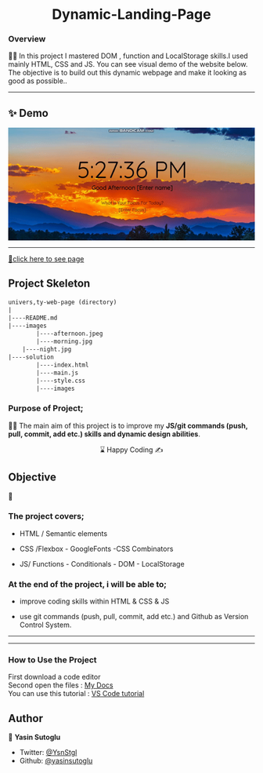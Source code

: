 <h1 align="center">Dynamic-Landing-Page</h1>

<h3>Overview</h3>
👨‍💻 In this project I mastered DOM , function and LocalStorage skills.I used mainly HTML, CSS and JS. You can see visual demo of the website below. The objective is to build out this dynamic webpage and make it looking as good as possible..
<hr>

## ✨ Demo

 <p align="center">
  <img width="700" align="center" src="./imgs/landing-page.gif" alt="demo"/>   
</p>

<!-- ![Alt text]()  -->

<hr>

[📍click here to see page](https://yasinsutoglu.github.io/Dynamic_LandingPage/)

<!-- ------------------------------------------------------ -->

## Project Skeleton 

```
univers,ty-web-page (directory)
|
|----README.md                  
|----images              
        |----afternoon.jpeg   
        |----morning.jpg
	|----night.jpg	
|----solution
        |----index.html
        |----main.js  
        |----style.css   
        |----images
```

<!-- --------------------------------------- -->
### Purpose of Project;

👨‍💻 The main aim of this project is to improve my <b>JS/git commands (push, pull, commit, add etc.) skills and dynamic design abilities</b>.

<center> ⌛ Happy Coding  ✍ </center>


## Objective

🎯

### The project covers;

- HTML / Semantic elements 

- CSS /Flexbox - GoogleFonts -CSS Combinators

- JS/ Functions - Conditionals - DOM - LocalStorage

### At the end of the project, i will be able to;

- improve coding skills within HTML & CSS & JS

- use git commands (push, pull, commit, add etc.) and Github as Version Control System.

<hr>

<hr>
<h3>How to Use the Project</h3>
<span>First download a code editor </span>
<br><span>Second open the files : </span><a href='https://github.com/yasinsutoglu/Dynamic_LandingPage'>My Docs</a>
<br><span>You can use this tutorial : </span><a href='https://www.youtube.com/watch?v=fJEbVCrEMSE'>VS Code tutorial</a>

<!-- ------------------------------------------------------------------------- -->
<!-- ## 🚀 Usage

Make sure you have [npx](https://www.npmjs.com/package/npx) installed (`npx` is shipped by default since npm `5.2.0`)

Just run the following command at the root of your project and answer questions:

```sh
npx readme-md-generator
```

Or use default values for all questions (`-y`):

```sh
npx readme-md-generator -y
```

Use your own `ejs` README template (`-p`):

```sh
npx readme-md-generator -p path/to/my/own/template.md
```

You can find [ejs README template examples here](https://github.com/kefranabg/readme-md-generator/tree/master/templates). -->

<!-- -------------------------------------------------------------------------- -->

<!-- ## Code Contributors

This project exists thanks to all the people who contribute. [[Contribute](CONTRIBUTING.md)].
<a href="https://github.com/kefranabg/readme-md-generator/graphs/contributors"><img src="https://opencollective.com/readme-md-generator/contributors.svg?width=890&button=false" /></a>
 -->

<!-- ## 🤝 Contributing

Contributions, issues and feature requests are welcome.<br />
Feel free to check [issues page](https://github.com/kefranabg/readme-md-generator/issues) if you want to contribute.<br />
[Check the contributing guide](./CONTRIBUTING.md).<br /> -->


<!-- ------------------------------------------------------------------------------------- -->
## Author

👤 **Yasin Sutoglu**

- Twitter: [@YsnStgl](https://twitter.com/YsnStgl)
- Github: [@yasinsutoglu](https://github.com/yasinsutoglu)

